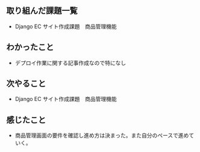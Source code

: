 ## 取り組んだ課題一覧 
- Django EC サイト作成課題　商品管理機能
## わかったこと
- デプロイ作業に関する記事作成なので特になし
## 次やること  
- Django EC サイト作成課題　商品管理機能
## 感じたこと 
- 商品管理画面の要件を確認し進め方は決まった。また自分のペースで進めていく。